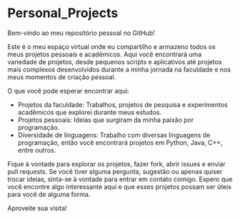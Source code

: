 # Personal_Projects
Bem-vindo ao meu repositório pessoal no GitHub!

Este é o meu espaço virtual onde eu compartilho e armazeno todos os meus projetos pessoais e acadêmicos. Aqui você encontrará uma variedade de projetos, desde pequenos scripts e aplicativos até projetos mais complexos desenvolvidos durante a minha jornada na faculdade e nos meus momentos de criação pessoal.

O que você pode esperar encontrar aqui:
- Projetos da faculdade: Trabalhos, projetos de pesquisa e experimentos acadêmicos que explorei durante meus estudos.
- Projetos pessoais: Ideias que surgiram da minha paixão por programação.
- Diversidade de linguagens: Trabalho com diversas linguagens de programação, então você encontrará projetos em Python, Java, C++, entre outros.

Fique à vontade para explorar os projetos, fazer fork, abrir issues e enviar pull requests. Se você tiver alguma pergunta, sugestão ou apenas quiser trocar ideias, sinta-se à vontade para entrar em contato comigo. Espero que você encontre algo interessante aqui e que esses projetos possam ser úteis para você de alguma forma.

Aproveite sua visita!

